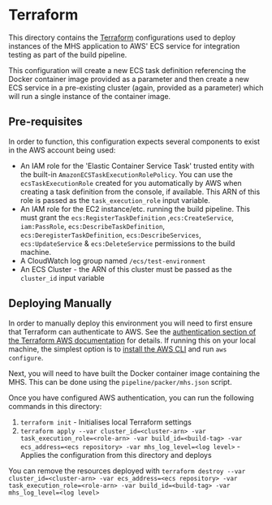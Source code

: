 # Terraform
This directory contains the [Terraform](https://www.terraform.io/) configurations used to deploy instances of the MHS
application to AWS' ECS service for integration testing as part of the build pipeline.

This configuration will create a new ECS task definition referencing the Docker container image provided as a parameter
and then create a new ECS service in a pre-existing cluster (again, provided as a parameter) which will run a single
instance of the container image. 

## Pre-requisites
In order to function, this configuration expects several components to exist in the AWS account being used: 

- An IAM role for the 'Elastic Container Service Task' trusted entity with the built-in
  `AmazonECSTaskExecutionRolePolicy`. You can use the `ecsTaskExecutionRole` created for you automatically by AWS when
  creating a task definition from the console, if available. This ARN of this role is passed as the
  `task_execution_role` input variable.
- An IAM role for the EC2 instance/etc. running the build pipeline. This must grant the `ecs:RegisterTaskDefinition`
  ,`ecs:CreateService`, `iam:PassRole`, `ecs:DescribeTaskDefinition`, `ecs:DeregisterTaskDefinition`, 
  `ecs:DescribeServices`, `ecs:UpdateService` & `ecs:DeleteService` permissions to the build machine.
- A CloudWatch log group named `/ecs/test-environment`
- An ECS Cluster - the ARN of this cluster must be passed as the `cluster_id` input variable

## Deploying Manually
In order to manually deploy this environment you will need to first ensure that Terraform can authenticate to AWS. See
the [authentication section of the Terraform AWS documentation](https://www.terraform.io/docs/providers/aws/index.html#authentication)
for details. If running this on your local machine, the simplest option is to
[install the AWS CLI](https://docs.aws.amazon.com/cli/latest/userguide/cli-chap-install.html) and run `aws configure`.

Next, you will need to have built the Docker container image containing the MHS. This can be done using the
`pipeline/packer/mhs.json` script.  

Once you have configured AWS authentication, you can run the following commands in this directory:
1. `terraform init` - Initialises local Terraform settings 
1. `terraform apply --var cluster_id=<cluster-arn> -var task_execution_role=<role-arn> -var build_id=<build-tag> -var ecs_address=<ecs repository> -var mhs_log_level=<log level>` - Applies the configuration from this directory and deploys

You can remove the resources deployed with `terraform destroy --var cluster_id=<cluster-arn> -var ecs_address=<ecs repository> -var task_execution_role=<role-arn> -var build_id=<build-tag> -var mhs_log_level=<log level>`
